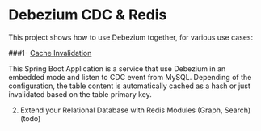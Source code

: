 # Debezium CDC & Redis

This project shows how to use Debezium together, for various use cases:

###1- [Cache Invalidation](cache-invalidator-service)

This Spring Boot Application is a service that use Debezium in an embedded mode and listen to CDC event from MySQL.
Depending of the configuration, the table content is automatically cached as a hash or just invalidated based on the table primary key.


2. Extend your Relational Database with Redis Modules (Graph, Search) (todo)


